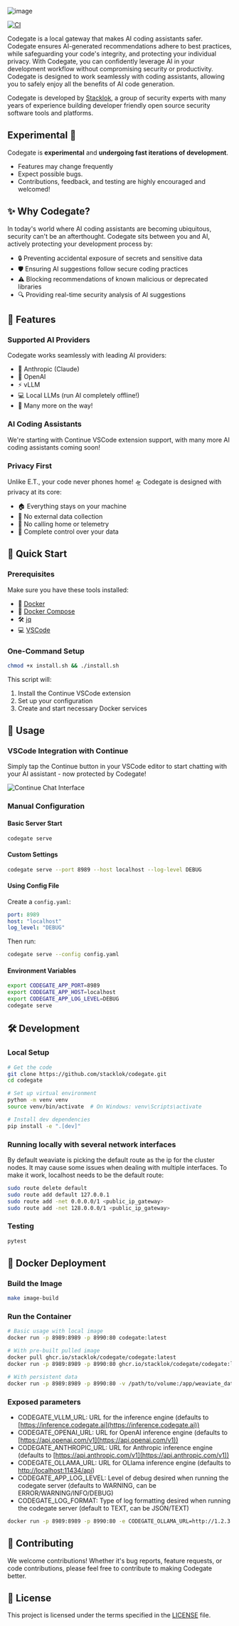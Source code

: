 ![image](https://github.com/user-attachments/assets/ab37063d-039d-4857-be88-231047a7b282)


[![CI](https://github.com/stacklok/codegate/actions/workflows/ci.yml/badge.svg)](https://github.com/stacklok/codegate/actions/workflows/ci.yml)

Codegate is a local gateway that makes AI coding assistants safer. Codegate ensures AI-generated recommendations adhere to best practices, while safeguarding your code's integrity, and protecting your individual privacy. With Codegate, you can confidently leverage AI in your development workflow without compromising security or productivity. Codegate is designed to work seamlessly with coding assistants, allowing you to safely enjoy all the benefits of AI code generation.

Codegate is developed by [Stacklok](https://stacklok.com), a group of security experts with many years of experience building developer friendly open source security software tools and platforms. 

## Experimental 🚧

Codegate is **experimental** and **undergoing fast iterations of development**. 

- Features may change frequently
- Expect possible bugs.  
- Contributions, feedback, and testing are highly encouraged and welcomed!

## ✨ Why Codegate?

In today's world where AI coding assistants are becoming ubiquitous, security can't be an afterthought. Codegate sits between you and AI, actively protecting your development process by:

- 🔒 Preventing accidental exposure of secrets and sensitive data
- 🛡️ Ensuring AI suggestions follow secure coding practices
- ⚠️ Blocking recommendations of known malicious or deprecated libraries
- 🔍 Providing real-time security analysis of AI suggestions

## 🌟 Features

### Supported AI Providers
Codegate works seamlessly with leading AI providers:
- 🤖 Anthropic (Claude)
- 🧠 OpenAI
- ⚡ vLLM
- 💻 Local LLMs (run AI completely offline!)
- 🔮 Many more on the way!

### AI Coding Assistants
We're starting with Continue VSCode extension support, with many more AI coding assistants coming soon!

### Privacy First
Unlike E.T., your code never phones home! 🛸 Codegate is designed with privacy at its core:
- 🏠 Everything stays on your machine
- 🚫 No external data collection
- 🔐 No calling home or telemetry
- 💪 Complete control over your data

## 🚀 Quick Start

### Prerequisites

Make sure you have these tools installed:

- 🐳 [Docker](https://docs.docker.com/get-docker/)
- 🔧 [Docker Compose](https://docs.docker.com/compose/install/)
- 🛠️ [jq](https://stedolan.github.io/jq/download/)
- 💻 [VSCode](https://code.visualstudio.com/download)

### One-Command Setup

```bash
chmod +x install.sh && ./install.sh
```

This script will:
1. Install the Continue VSCode extension
2. Set up your configuration
3. Create and start necessary Docker services

## 🎯 Usage

### VSCode Integration with Continue 

Simply tap the Continue button in your VSCode editor to start chatting with your AI assistant - now protected by Codegate!

![Continue Chat Interface](./static/image.png)

### Manual Configuration

#### Basic Server Start
```bash
codegate serve
```

#### Custom Settings
```bash
codegate serve --port 8989 --host localhost --log-level DEBUG
```

#### Using Config File
Create a `config.yaml`:
```yaml
port: 8989
host: "localhost"
log_level: "DEBUG"
```

Then run:
```bash
codegate serve --config config.yaml
```

#### Environment Variables
```bash
export CODEGATE_APP_PORT=8989
export CODEGATE_APP_HOST=localhost
export CODEGATE_APP_LOG_LEVEL=DEBUG
codegate serve
```

## 🛠️ Development

### Local Setup
```bash
# Get the code
git clone https://github.com/stacklok/codegate.git
cd codegate

# Set up virtual environment
python -m venv venv
source venv/bin/activate  # On Windows: venv\Scripts\activate

# Install dev dependencies
pip install -e ".[dev]"
```

### Running locally with several network interfaces

By default weaviate is picking the default route as the ip for the cluster nodes. It may cause
some issues when dealing with multiple interfaces. To make it work, localhost needs to be the
default route:

```bash
sudo route delete default
sudo route add default 127.0.0.1
sudo route add -net 0.0.0.0/1 <public_ip_gateway>
sudo route add -net 128.0.0.0/1 <public_ip_gateway>
```

### Testing
```bash
pytest
```

## 🐳 Docker Deployment

### Build the Image
```bash
make image-build
```

### Run the Container
```bash
# Basic usage with local image
docker run -p 8989:8989 -p 8990:80 codegate:latest

# With pre-built pulled image
docker pull ghcr.io/stacklok/codegate/codegate:latest
docker run -p 8989:8989 -p 8990:80 ghcr.io/stacklok/codegate/codegate:latest

# With persistent data
docker run -p 8989:8989 -p 8990:80 -v /path/to/volume:/app/weaviate_data ghcr.io/stacklok/codegate/codegate:latest
```

### Exposed parameters
- CODEGATE_VLLM_URL: URL for the inference engine (defaults to [https://inference.codegate.ai](https://inference.codegate.ai))
- CODEGATE_OPENAI_URL: URL for OpenAI inference engine (defaults to [https://api.openai.com/v1](https://api.openai.com/v1))
- CODEGATE_ANTHROPIC_URL: URL for Anthropic inference engine (defaults to [https://api.anthropic.com/v1](https://api.anthropic.com/v1))
- CODEGATE_OLLAMA_URL: URL for OLlama inference engine (defaults to [http://localhost:11434/api](http://localhost:11434/api))
- CODEGATE_APP_LOG_LEVEL: Level of debug desired when running the codegate server (defaults to WARNING, can be ERROR/WARNING/INFO/DEBUG)
- CODEGATE_LOG_FORMAT: Type of log formatting desired when running the codegate server (default to TEXT, can be JSON/TEXT)

```bash
docker run -p 8989:8989 -p 8990:80 -e CODEGATE_OLLAMA_URL=http://1.2.3.4:11434/api ghcr.io/stacklok/codegate/codegate:latest
```

## 🤝 Contributing

We welcome contributions! Whether it's bug reports, feature requests, or code contributions, please feel free to contribute to making Codegate better.

## 📜 License

This project is licensed under the terms specified in the [LICENSE](LICENSE) file.
